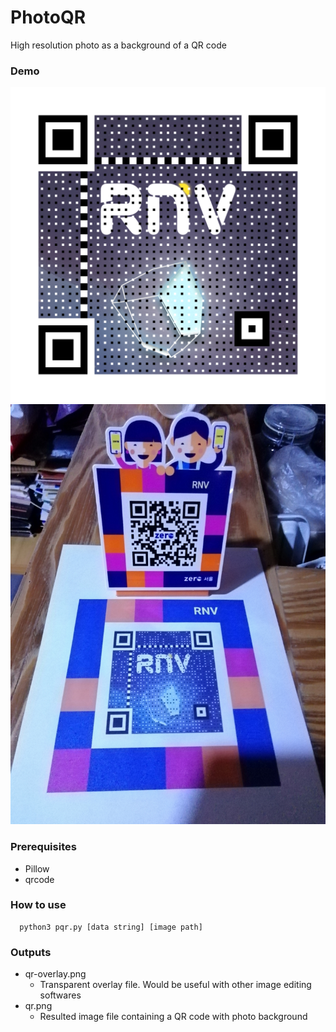 # PhotoQR
High resolution photo as a background of a QR code

### Demo
![DemoImage](images/qr.png)
![DemoImage](images/IMG_20190125_221718.jpg)

### Prerequisites
- Pillow
- qrcode

### How to use
```
  python3 pqr.py [data string] [image path]
```

### Outputs
- qr-overlay.png
  - Transparent overlay file. Would be useful with other image editing softwares
- qr.png
  - Resulted image file containing a QR code with photo background
